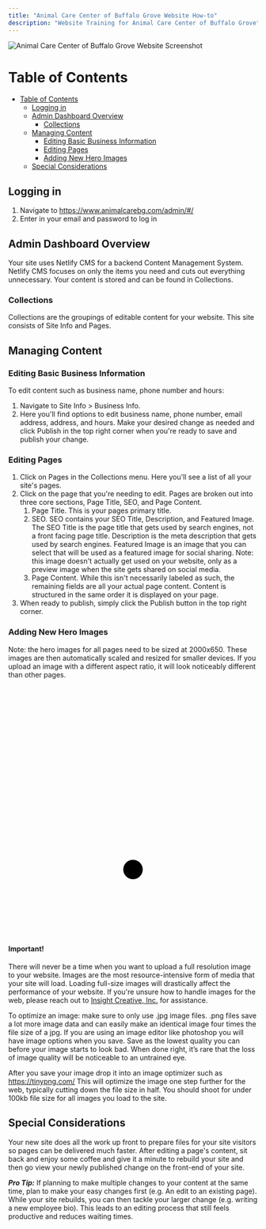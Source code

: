 ```yaml
---
title: "Animal Care Center of Buffalo Grove Website How-to"
description: "Website Training for Animal Care Center of Buffalo Grove"
---
```


![Animal Care Center of Buffalo Grove Website Screenshot](/images/animal-care-center-screenshot.jpg)

# Table of Contents

- [Table of Contents](#table-of-contents)
  - [Logging in](#logging-in)
  - [Admin Dashboard Overview](#admin-dashboard-overview)
    - [Collections](#collections)
  - [Managing Content](#managing-content)
    - [Editing Basic Business Information](#editing-basic-business-information)
    - [Editing Pages](#editing-pages)
    - [Adding New Hero Images](#adding-new-hero-images)
  - [Special Considerations](#special-considerations)

## Logging in

1. Navigate to <a href="https://www.animalcarebg.com/admin/#/" target="_blank" rel="noopener noreferrer" class="external">https://www.animalcarebg.com/admin/#/</a>
2. Enter in your email and password to log in

## Admin Dashboard Overview

Your site uses Netlify CMS for a backend Content Management System. Netlify CMS focuses on only the items you need and cuts out everything unnecessary. Your content is stored and can be found in Collections.

### Collections

Collections are the groupings of editable content for your website. This site consists of Site Info and Pages.

## Managing Content

### Editing Basic Business Information

To edit content such as business name, phone number and hours:

1. Navigate to Site Info > Business Info.
2. Here you'll find options to edit business name, phone number, email address, address, and hours. Make your desired change as needed and click Publish in the top right corner when you're ready to save and publish your change.

### Editing Pages

1. Click on Pages in the Collections menu. Here you'll see a list of all your site's pages.
2. Click on the page that you're needing to edit. Pages are broken out into three core sections, Page Title, SEO, and Page Content.
   1. Page Title. This is your pages primary title.
   2. SEO. SEO contains your SEO Title, Description, and Featured Image. The SEO Title is the page title that gets used by search engines, not a front facing page title. Description is the meta description that gets used by search engines. Featured Image is an image that you can select that will be used as a featured image for social sharing. Note: this image doesn't actually get used on your website, only as a preview image when the site gets shared on social media.
   3. Page Content. While this isn't necessarily labeled as such, the remaining fields are all your actual page content. Content is structured in the same order it is displayed on your page.
3. When ready to publish, simply click the Publish button in the top right corner.

### Adding New Hero Images

Note: the hero images for all pages need to be sized at 2000x650. These images are then automatically scaled and resized for smaller devices. If you upload an image with a different aspect ratio, it will look noticeably different than other pages.

<div class="warning">
<div class="warning__svg-wrapper">
    <svg xmlns="http://www.w3.org/2000/svg" viewBox="0 0 512 512"><title>ionicons-v5-r</title><path d="M85.57,446.25H426.43a32,32,0,0,0,28.17-47.17L284.18,82.58c-12.09-22.44-44.27-22.44-56.36,0L57.4,399.08A32,32,0,0,0,85.57,446.25Z" style="fill:none;stroke-linecap:round;stroke-linejoin:round;stroke-width:32px"/><path d="M250.26,195.39l5.74,122,5.73-121.95a5.74,5.74,0,0,0-5.79-6h0A5.74,5.74,0,0,0,250.26,195.39Z" style="fill:none;stroke-linecap:round;stroke-linejoin:round;stroke-width:32px"/><path d="M256,397.25a20,20,0,1,1,20-20A20,20,0,0,1,256,397.25Z"/></svg>
</div>
<h4>Important!</h4>

There will never be a time when you want to upload a full resolution image to your website. Images are the most resource-intensive form of media that your site will load. Loading full-size images will drastically affect the performance of your website. If you're unsure how to handle images for the web, please reach out to <a href="https://insightcreative.com/contact/" target="_blank" rel="noopener noreferrer" class="external">Insight Creative, Inc.</a> for assistance.

To optimize an image: make sure to only use .jpg image files. .png files save a lot more image data and can easily make an identical image four times the file size of a jpg. If you are using an image editor like photoshop you will have image options when you save. Save as the lowest quality you can before your image starts to look bad. When done right, it’s rare that the loss of image quality will be noticeable to an untrained eye.

After you save your image drop it into an image optimizer such as <a href="https://tinypng.com/" target="_blank" rel="noopener noreferrer" class="external">https://tinypng.com/</a> This will optimize the image one step further for the web, typically cutting down the file size in half. You should shoot for under 100kb file size for all images you load to the site.

</div>

## Special Considerations

Your new site does all the work up front to prepare files for your site visitors so pages can be delivered much faster. After editing a page's content, sit back and enjoy some coffee and give it a minute to rebuild your site and then go view your newly published change on the front-end of your site.

**_Pro Tip:_** If planning to make multiple changes to your content at the same time, plan to make your easy changes first (e.g. An edit to an existing page). While your site rebuilds, you can then tackle your larger change (e.g. writing a new employee bio). This leads to an editing process that still feels productive and reduces waiting times.
